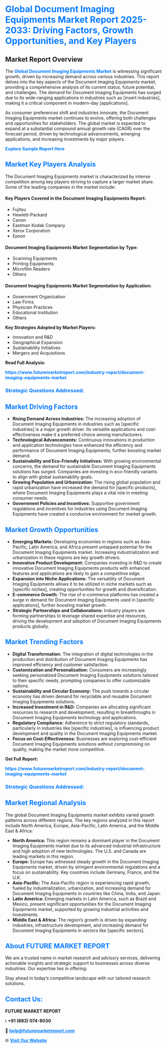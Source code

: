 <h1 style="color: #007BFF;">Global Document Imaging Equipments Market Report 2025-2033: Driving Factors, Growth Opportunities, and Key Players</h1>

<section id="overview">
<h2>Market Report Overview</h2>
<p>The <a href="https://www.futuremarketreport.com/industry-report/document-imaging-equipments-market" style="color: #007BFF; text-decoration: none;"><strong>Global Document Imaging Equipments Market</strong></a> is witnessing significant growth, driven by increasing demand across various industries. This report delves into the key aspects of the Document Imaging Equipments market, providing a comprehensive analysis of its current status, future potential, and challenges. The demand for Document Imaging Equipments has surged due to its wide-ranging applications in industries such as [insert industries], making it a critical component in modern-day [applications].</p>
<p>As consumer preferences shift and industries innovate, the Document Imaging Equipments market continues to evolve, offering both challenges and opportunities for stakeholders. The global market is expected to expand at a substantial compound annual growth rate (CAGR) over the forecast period, driven by technological advancements, emerging applications, and increasing investments by major players.</p>
</section>

<section id="overview">
<p><a href="https://www.futuremarketreport.com/request-sample/reportId=109932" style="color: #007BFF; text-decoration: none;"><strong>Explore Sample Report Here</strong></a></p>
</section>

<section id="key-players">
<h2 style="color: #007BFF;">Market Key Players Analysis</h2>
<p>The Document Imaging Equipments market is characterized by intense competition among key players striving to capture a larger market share. Some of the leading companies in the market include:</p>
<h4>Key Players Covered in the Document Imaging Equipments Report:</h4>
<ul><li>Fujitsu</li><li>Hewlett-Packard</li><li>Canon</li><li>Eastman Kodak Company</li><li>Xerox Corporation</li><li>Epson</li></ul>
<h4>Document Imaging Equipments Market Segmentation by Type:</h4>
<ul><li>Scanning Equipments</li><li>Printing Equipments</li><li>Microfilm Readers</li><li>Others</li></ul>

<h4>Document Imaging Equipments Market Segmentation by Application:</h4>
<ul><li>Government Organization</li><li>Law Firms</li><li>Physician Practices</li><li>Educational Institution</li><li>Others</li></ul>
<p><strong>Key Strategies Adopted by Market Players:</strong></p>
<ul>
<li>Innovation and R&D</li>
<li>Geographical Expansion</li>
<li>Sustainability Initiatives</li>
<li>Mergers and Acquisitions</li>
</ul>
</section>

<section>
<p><strong>Read Full Analysis: </strong></p><a href="https://www.futuremarketreport.com/industry-report/document-imaging-equipments-market" style="color: #007BFF; text-decoration: none;"><strong>https://www.futuremarketreport.com/industry-report/document-imaging-equipments-market</strong></a>
<h3 style="color: #007BFF;">Strategic Questions Addressed:</h3>
</section>

<section id="driving-factors">
<h2 style="color: #007BFF;">Market Driving Factors</h2>
<ul>
<li><strong>Rising Demand Across Industries:</strong> The increasing adoption of Document Imaging Equipments in industries such as [specific industries] is a major growth driver. Its versatile applications and cost-effectiveness make it a preferred choice among manufacturers.</li>
<li><strong>Technological Advancements:</strong> Continuous innovations in production and application technologies have enhanced the efficiency and performance of Document Imaging Equipments, further boosting market demand.</li>
<li><strong>Sustainability and Eco-Friendly Initiatives:</strong> With growing environmental concerns, the demand for sustainable Document Imaging Equipments solutions has surged. Companies are investing in eco-friendly variants to align with global sustainability goals.</li>
<li><strong>Growing Population and Urbanization:</strong> The rising global population and rapid urbanization have increased the demand for [specific products], where Document Imaging Equipments plays a vital role in meeting consumer needs.</li>
<li><strong>Government Policies and Incentives:</strong> Supportive government regulations and incentives for industries using Document Imaging Equipments have created a conducive environment for market growth.</li>
</ul>
</section>

<section id="growth-opportunities">
<h2 style="color: #007BFF;">Market Growth Opportunities</h2>
<ul>
<li><strong>Emerging Markets:</strong> Developing economies in regions such as Asia-Pacific, Latin America, and Africa present untapped potential for the Document Imaging Equipments market. Increasing industrialization and urbanization in these regions are key growth drivers.</li>
<li><strong>Innovative Product Development:</strong> Companies investing in R&D to create innovative Document Imaging Equipments products with enhanced features and applications are likely to gain a competitive edge.</li>
<li><strong>Expansion into Niche Applications:</strong> The versatility of Document Imaging Equipments allows it to be utilized in niche markets such as [specific niches], creating opportunities for growth and diversification.</li>
<li><strong>E-commerce Growth:</strong> The rise of e-commerce platforms has created a surge in demand for Document Imaging Equipments used in [specific applications], further boosting market growth.</li>
<li><strong>Strategic Partnerships and Collaborations:</strong> Industry players are forming partnerships to leverage shared expertise and resources, driving the development and adoption of Document Imaging Equipments products globally.</li>
</ul>
</section>

<section id="trending-factors">
<h2 style="color: #007BFF;">Market Trending Factors</h2>
<ul>
<li><strong>Digital Transformation:</strong> The integration of digital technologies in the production and distribution of Document Imaging Equipments has improved efficiency and customer satisfaction.</li>
<li><strong>Customization and Personalization:</strong> Consumers are increasingly seeking personalized Document Imaging Equipments solutions tailored to their specific needs, prompting companies to offer customizable options.</li>
<li><strong>Sustainability and Circular Economy:</strong> The push towards a circular economy has driven demand for recyclable and reusable Document Imaging Equipments solutions.</li>
<li><strong>Increased Investment in R&D:</strong> Companies are allocating significant resources to research and development, resulting in breakthroughs in Document Imaging Equipments technology and applications.</li>
<li><strong>Regulatory Compliance:</strong> Adherence to strict regulatory standards, particularly in industries like [specific industries], is influencing product development and quality in the Document Imaging Equipments market.</li>
<li><strong>Focus on Cost-Effectiveness:</strong> Businesses are exploring cost-efficient Document Imaging Equipments solutions without compromising on quality, making the market more competitive.</li>
</ul>
</section>

<section>
<p><strong>Get Full Report: </strong></p><a href="https://www.futuremarketreport.com/industry-report/document-imaging-equipments-market" style="color: #007BFF; text-decoration: none;"><strong>https://www.futuremarketreport.com/industry-report/document-imaging-equipments-market</strong></a>
<h3 style="color: #007BFF;">Strategic Questions Addressed:</h3>
</section>


<section id="regional-analysis">
<h2 style="color: #007BFF;">Market Regional Analysis</h2>
<p>The global Document Imaging Equipments market exhibits varied growth patterns across different regions. The key regions analyzed in this report include North America, Europe, Asia-Pacific, Latin America, and the Middle East & Africa:</p>
<ul>
<li><strong>North America:</strong> This region remains a dominant player in the Document Imaging Equipments market due to its advanced industrial infrastructure and high adoption of new technologies. The U.S. and Canada are leading markets in this region.</li>
<li><strong>Europe:</strong> Europe has witnessed steady growth in the Document Imaging Equipments market, driven by stringent environmental regulations and a focus on sustainability. Key countries include Germany, France, and the U.K.</li>
<li><strong>Asia-Pacific:</strong> The Asia-Pacific region is experiencing rapid growth, fueled by industrialization, urbanization, and increasing demand for Document Imaging Equipments in countries like China, India, and Japan.</li>
<li><strong>Latin America:</strong> Emerging markets in Latin America, such as Brazil and Mexico, present significant opportunities for the Document Imaging Equipments market, supported by growing industrial activities and investments.</li>
<li><strong>Middle East & Africa:</strong> The region’s growth is driven by expanding industries, infrastructure development, and increasing demand for Document Imaging Equipments in sectors like [specific sectors].</li>
</ul>
</section>

<footer>
<h2 style="color: #007BFF;">About FUTURE MARKET REPORT</h2>
<p>We are a trusted name in market research and advisory services, delivering actionable insights and strategic support to businesses across diverse industries. Our expertise lies in offering:</p>

<p>Stay ahead in today’s competitive landscape with our tailored research solutions.</p>

<h2 style="color: #007BFF;">Contact Us:</h2>
<p><strong>FUTURE MARKET REPORT</strong></p>
<p>📞 <strong>+91 (883) 074-8030</strong></p>
<p>📧 <strong><a href="mailto:help@futuremarketreport.com" style="color: #007BFF;">help@futuremarketreport.com</a></strong></p>
<p>🌐 <strong><a href="https://www.futuremarketreport.com/" style="color: #007BFF;">Visit Our Website</a></strong></p>
</footer>